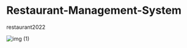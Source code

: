 # Restaurant-Management-System
restaurant2022

![img (1)](https://github.com/SuLayPhyu02/Restaurant-Management-System/assets/133952028/f59ab5d8-815f-4f19-bee9-ddfcf9ae5b2f)




